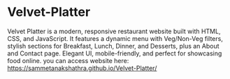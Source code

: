 # Velvet-Platter
Velvet Platter is a modern, responsive restaurant website built with HTML, CSS, and JavaScript. It features a dynamic menu with Veg/Non-Veg filters, stylish sections for Breakfast, Lunch, Dinner, and Desserts, plus an About and Contact page. Elegant UI, mobile-friendly, and perfect for showcasing food online.
you can access website here:  https://sammetanakshathra.github.io/Velvet-Platter/
